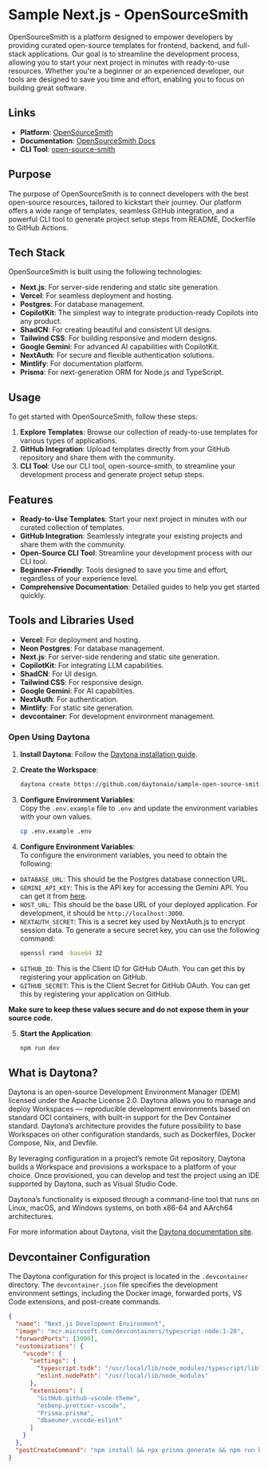 # Sample Next.js - OpenSourceSmith

OpenSourceSmith is a platform designed to empower developers by providing curated open-source templates for frontend, backend, and full-stack applications. Our goal is to streamline the development process, allowing you to start your next project in minutes with ready-to-use resources. Whether you're a beginner or an experienced developer, our tools are designed to save you time and effort, enabling you to focus on building great software.

## Links

- **Platform**: [OpenSourceSmith](https://opensourcesmith.vercel.app/)
- **Documentation**: [OpenSourceSmith Docs](https://amomynus.mintlify.app/introduction)
- **CLI Tool**: [open-source-smith](https://www.npmjs.com/package/open-source-smith)

## Purpose

The purpose of OpenSourceSmith is to connect developers with the best open-source resources, tailored to kickstart their journey. Our platform offers a wide range of templates, seamless GitHub integration, and a powerful CLI tool to generate project setup steps from README, Dockerfile to GitHub Actions.

## Tech Stack

OpenSourceSmith is built using the following technologies:

- **Next.js**: For server-side rendering and static site generation.
- **Vercel**: For seamless deployment and hosting.
- **Postgres**: For database management.
- **CopilotKit**: The simplest way to integrate production-ready Copilots into any product.
- **ShadCN**: For creating beautiful and consistent UI designs.
- **Tailwind CSS**: For building responsive and modern designs.
- **Google Gemini**: For advanced AI capabilities with CopilotKit.
- **NextAuth**: For secure and flexible authentication solutions.
- **Mintlify**: For documentation platform.
- **Prisma**: For next-generation ORM for Node.js and TypeScript.

## Usage

To get started with OpenSourceSmith, follow these steps:

1. **Explore Templates**: Browse our collection of ready-to-use templates for various types of applications.
2. **GitHub Integration**: Upload templates directly from your GitHub repository and share them with the community.
3. **CLI Tool**: Use our CLI tool, open-source-smith, to streamline your development process and generate project setup steps.

## Features

- **Ready-to-Use Templates**: Start your next project in minutes with our curated collection of templates.
- **GitHub Integration**: Seamlessly integrate your existing projects and share them with the community.
- **Open-Source CLI Tool**: Streamline your development process with our CLI tool.
- **Beginner-Friendly**: Tools designed to save you time and effort, regardless of your experience level.
- **Comprehensive Documentation**: Detailed guides to help you get started quickly.

## Tools and Libraries Used

- **Vercel**: For deployment and hosting.
- **Neon Postgres**: For database management.
- **Next.js**: For server-side rendering and static site generation.
- **CopilotKit**: For integrating LLM capabilities.
- **ShadCN**: For UI design.
- **Tailwind CSS**: For responsive design.
- **Google Gemini**: For AI capabilities.
- **NextAuth**: For authentication.
- **Mintlify**: For static site generation.
- **devcontainer**: For development environment management.


### Open Using Daytona

1. **Install Daytona**: Follow the [Daytona installation guide](https://www.daytona.io/docs/installation/installation/).
2. **Create the Workspace**:
   ```bash
   daytona create https://github.com/daytonaio/sample-open-source-smith.git
   ```
3. **Configure Environment Variables**:  
   Copy the `.env.example` file to `.env` and update the environment variables with your own values.

   ```bash
   cp .env.example .env
   ```
4. **Configure Environment Variables**:  
  To configure the environment variables, you need to obtain the following:

  - `DATABASE_URL`: This should be the Postgres database connection URL.
  - `GEMINI_API_KEY`: This is the API key for accessing the Gemini API. You can get it from [here](https://ai.google.dev/gemini-api/docs).
  - `HOST_URL`: This should be the base URL of your deployed application. For development, it should be `http://localhost:3000`.
  - `NEXTAUTH_SECRET`: This is a secret key used by NextAuth.js to encrypt session data. To generate a secure secret key, you can use the following command:
    ```bash
    openssl rand -base64 32
    ```
  - `GITHUB_ID`: This is the Client ID for GitHub OAuth. You can get this by registering your application on GitHub.
  - `GITHUB_SECRET`: This is the Client Secret for GitHub OAuth. You can get this by registering your application on GitHub.

  **Make sure to keep these values secure and do not expose them in your source code.**

5. **Start the Application**:
   ```bash
   npm run dev
   ```



## What is Daytona?

Daytona is an open-source Development Environment Manager (DEM) licensed under the Apache License 2.0. Daytona allows you to manage and deploy Workspaces — reproducible development environments based on standard OCI containers, with built-in support for the Dev Container standard. Daytona’s architecture provides the future possibility to base Workspaces on other configuration standards, such as Dockerfiles, Docker Compose, Nix, and Devfile.

By leveraging configuration in a project’s remote Git repository, Daytona builds a Workspace and provisions a workspace to a platform of your choice. Once provisioned, you can develop and test the project using an IDE supported by Daytona, such as Visual Studio Code.

Daytona’s functionality is exposed through a command-line tool that runs on Linux, macOS, and Windows systems, on both x86-64 and AArch64 architectures.

For more information about Daytona, visit the [Daytona documentation site](https://www.daytona.io/docs/).


## Devcontainer Configuration

The Daytona configuration for this project is located in the `.devcontainer` directory. The `devcontainer.json` file specifies the development environment settings, including the Docker image, forwarded ports, VS Code extensions, and post-create commands.

```json
{
  "name": "Next.js Development Environment",
  "image": "mcr.microsoft.com/devcontainers/typescript-node:1-20",
  "forwardPorts": [3000],
  "customizations": {
    "vscode": {
      "settings": {
        "typescript.tsdk": "/usr/local/lib/node_modules/typescript/lib",
        "eslint.nodePath": "/usr/local/lib/node_modules"
      },
      "extensions": [
        "GitHub.github-vscode-theme",
        "esbenp.prettier-vscode",
        "Prisma.prisma",
        "dbaeumer.vscode-eslint"
      ]
    }
  },
  "postCreateCommand": "npm install && npx prisma generate && npm run build"
}
```